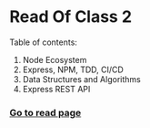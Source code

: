 # Read Of Class 2


Table of contents:


1. Node Ecosystem
2. Express, NPM, TDD, CI/CD
3. Data Structures and Algorithms
4. Express REST API

### [Go to read page](./class2R.md)
